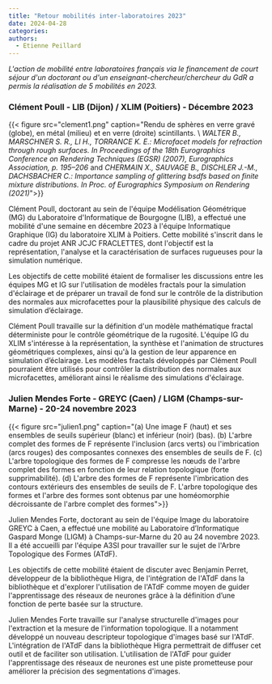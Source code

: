 ```yaml
---
title: "Retour mobilités inter-laboratoires 2023"
date: 2024-04-28
categories:
authors:
  - Etienne Peillard
---
```


*L'action de mobilité entre laboratoires français via le financement de court séjour d'un doctorant ou d'un enseignant-chercheur/chercheur du GdR a permis la réalisation de 5 mobilités en 2023.*

### Clément Poull - LIB (Dijon) / XLIM (Poitiers) - Décembre 2023

{{< figure src="clement1.png" caption="Rendu de sphères en verre gravé (globe), en métal (milieu) et en verre (droite) scintillants. \\ *WALTER B., MARSCHNER S. R., LI H., TORRANCE K. E.: Microfacet models for refraction through rough surfaces. In Proceedings of the 18th Eurographics Conference on Rendering Techniques (EGSR) (2007), Eurographics Association, p. 195–206* and *CHERMAIN X., SAUVAGE B., DISCHLER J.-M., DACHSBACHER C.: Importance sampling of glittering bsdfs based on finite mixture distributions. In Proc. of Eurographics Symposium on Rendering (2021)*">}}

Clément Poull, doctorant au sein de l'équipe Modélisation Géométrique (MG) du Laboratoire d'Informatique de Bourgogne (LIB), a effectué une mobilité d'une semaine en décembre 2023 à l'équipe Informatique Graphique (IG) du laboratoire XLIM à Poitiers. Cette mobilité s'inscrit dans le cadre du projet ANR JCJC FRACLETTES, dont l'objectif est la représentation, l'analyse et la caractérisation de surfaces rugueuses pour la simulation numérique.

Les objectifs de cette mobilité étaient de formaliser les discussions entre les équipes MG et IG sur l'utilisation de modèles fractals pour la simulation d'éclairage et de préparer un travail de fond sur le contrôle de la distribution des normales aux microfacettes pour la plausibilité physique des calculs de simulation d’éclairage.

Clément Poull travaille sur la définition d'un modèle mathématique fractal déterministe pour le contrôle géométrique de la rugosité. L'équipe IG du XLIM s'intéresse à la représentation, la synthèse et l'animation de structures géométriques complexes, ainsi qu'à la gestion de leur apparence en simulation d’éclairage. Les modèles fractals développés par Clément Poull pourraient être utilisés pour contrôler la distribution des normales aux microfacettes, améliorant ainsi le réalisme des simulations d'éclairage.

### Julien Mendes Forte - GREYC (Caen) / LIGM (Champs-sur-Marne) - 20-24 novembre 2023

{{< figure src="julien1.png" caption="(a) Une image F (haut) et ses ensembles de seuils supérieur (blanc) et inférieur (noir) (bas). (b) L'arbre complet des formes de F représente l'inclusion (arcs verts) ou l'imbrication (arcs rouges) des composantes connexes des ensembles de seuils de F. (c) L'arbre topologique des formes de F compresse les nœuds de l'arbre complet des formes en fonction de leur relation topologique (forte supprimabilité). (d) L'arbre des formes de F représente l'imbrication des contours extérieurs des ensembles de seuils de F. L'arbre topologique des formes et l'arbre des formes sont obtenus par une homéomorphie décroissante de l'arbre complet des formes">}}

Julien Mendes Forte, doctorant au sein de l'équipe Image du laboratoire GREYC à Caen, a effectué une mobilité au Laboratoire d’Informatique Gaspard Monge (LIGM) à Champs-sur-Marne du 20 au 24 novembre 2023. Il a été accueilli par l'équipe A3SI pour travailler sur le sujet de l'Arbre Topologique des Formes (ATdF).

Les objectifs de cette mobilité étaient de discuter avec Benjamin Perret, développeur de la bibliothèque Higra, de l'intégration de l'ATdF dans la bibliothèque et d'explorer l'utilisation de l'ATdF comme moyen de guider l'apprentissage des réseaux de neurones grâce à la définition d’une fonction de perte basée sur la structure.

Julien Mendes Forte travaille sur l'analyse structurelle d'images pour l'extraction et la mesure de l'information topologique. Il a notamment développé un nouveau descripteur topologique d'images basé sur l'ATdF. L'intégration de l'ATdF dans la bibliothèque Higra permettrait de diffuser cet outil et de faciliter son utilisation. L'utilisation de l'ATdF pour guider l'apprentissage des réseaux de neurones est une piste prometteuse pour améliorer la précision des segmentations d'images.
